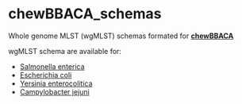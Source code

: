 # chewBBACA_schemas
Whole genome MLST (wgMLST) schemas formated for [**chewBBACA**](https://github.com/B-UMMI/chewBBACA/wiki)

wgMLST schema are available for:
* [Salmonella enterica]()
* [Escherichia coli]()
* [Yersinia enterocolitica]()
* [Campylobacter jejuni]()

